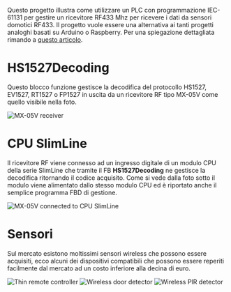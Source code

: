 Questo progetto illustra come utilizzare un PLC con programmazione IEC-61131 per gestire un ricevitore RF433 Mhz per ricevere i dati da sensori domotici RF433. Il progetto vuole essere una alternativa ai tanti progetti analoghi basati su Arduino o Raspberry. Per una spiegazione dettagliata rimando a [questo articolo](https://support.elsist.biz/articoli/gestione-domotica-con-sensori-in-rf433/).

# HS1527Decoding 

Questo blocco funzione gestisce la decodifica del protocollo HS1527, EV1527, RT1527 o FP1527 in uscita da un ricevitore RF tipo MX-05V come quello visibile nella foto.

![MX-05V receiver](https://github.com/ElsistWebmaster/Home-automation-RF433/blob/master/Images/MX-05V-RF-Receiver.jpg?raw=true)

# CPU SlimLine

Il ricevitore RF viene connesso ad un ingresso digitale di un modulo CPU della serie SlimLine che tramite il FB **HS1527Decoding** ne gestisce la decodifica ritornando il codice acquisito. Come si vede dalla foto sotto il modulo viene alimentato dallo stesso modulo CPU ed è riportato anche il semplice programma FBD di gestione.

![MX-05V connected to CPU SlimLine](https://github.com/ElsistWebmaster/Home-automation-RF433/blob/master/Images/MX-05V-RF-To-CPU.jpg?raw=true)

# Sensori

Sul mercato esistono moltissimi sensori wireless che possono essere acquisiti, ecco alcuni dei dispositivi compatibili che possono essere reperiti facilmente dal mercato ad un costo inferiore alla decina di euro.

![Thin remote controller](https://github.com/ElsistWebmaster/Home-automation-RF433/blob/master/Images/Thin-Remote-Controller.jpg?raw=true)
![Wireless door detector](https://github.com/ElsistWebmaster/Home-automation-RF433/blob/master/Images/CD100S-Door-Detector.jpg?raw=true)
![Wireless PIR detector](https://github.com/ElsistWebmaster/Home-automation-RF433/blob/master/Images/CT60-PIR-Sensor.jpg?raw=true)

